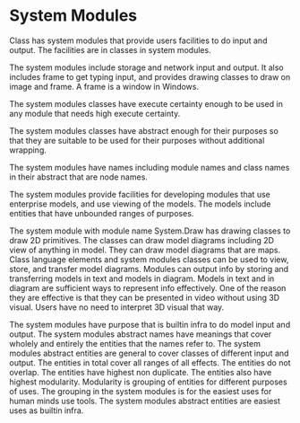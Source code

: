 # System Modules

Class has system modules that provide users facilities to do input and output.
The facilities are in classes in system modules.

The system modules include storage and network input and output. 
It also includes frame to get typing input, and provides drawing classes to draw on image and frame.
A frame is a window in Windows.

The system modules classes have execute certainty enough to be used in any module that needs high execute certainty.

The system modules classes have abstract enough for their purposes so that they are suitable to be used for their purposes without additional wrapping. 

The system modules have names including module names and class names in their abstract that are node names.

The system modules provide facilities for developing modules that use enterprise models, and use viewing of the models.
The models include entities that have unbounded ranges of purposes.

The system module with module name System.Draw has drawing classes to draw 2D primitives. The classes can draw model diagrams including 2D view of anything in model. They can draw model diagrams that are maps.
Class language elements and system modules classes can be used to view, store, and transfer model diagrams.
Modules can output info by storing and transferring models in text and models in diagram.
Models in text and in diagram are sufficient ways to represent info effectively. One of the reason they are effective is that they can be presented in video without using 3D visual. Users have no need to interpret 3D visual that way.

The system modules have purpose that is builtin infra to do model input and output.
The system modules abstract names have meanings that cover wholely and entirely the entities that the names refer to.
The system modules abstract entities are general to cover classes of different input and output.
The entities in total cover all ranges of all effects.
The entities do not overlap.
The entities have highest non duplicate.
The entities also have highest modularity.
Modularity is grouping of entities for different purposes of uses.
The grouping in the system modules is for the easiest uses for human minds use tools.
The system modules abstract entities are easiest uses as builtin infra.